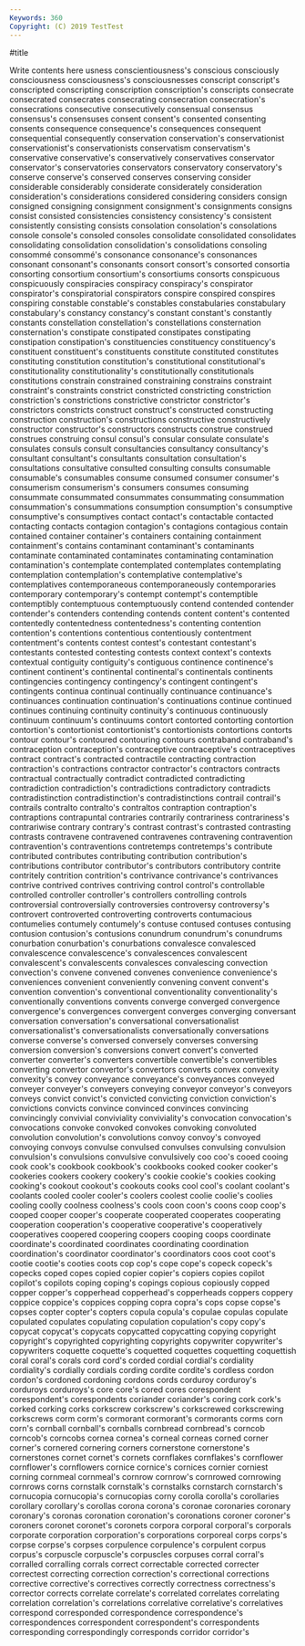 ```yaml
---
Keywords: 360
Copyright: (C) 2019 TestTest
---
```


#title

Write contents here
usness conscientiousness's
conscious consciously consciousness consciousness's consciousnesses conscript conscript's conscripted conscripting conscription
conscription's conscripts consecrate consecrated consecrates consecrating consecration consecration's consecrations consecutive
consecutively consensual consensus consensus's consensuses consent consent's consented consenting consents
consequence consequence's consequences consequent consequential consequently conservation conservation's conservationist conservationist's
conservationists conservatism conservatism's conservative conservative's conservatively conservatives conservator conservator's conservatories
conservators conservatory conservatory's conserve conserve's conserved conserves conserving consider considerable
considerably considerate considerately consideration consideration's considerations considered considering considers consign
consigned consigning consignment consignment's consignments consigns consist consisted consistencies consistency
consistency's consistent consistently consisting consists consolation consolation's consolations console console's
consoled consoles consolidate consolidated consolidates consolidating consolidation consolidation's consolidations consoling
consommé consommé's consonance consonance's consonances consonant consonant's consonants consort consort's
consorted consortia consorting consortium consortium's consortiums consorts conspicuous conspicuously conspiracies
conspiracy conspiracy's conspirator conspirator's conspiratorial conspirators conspire conspired conspires conspiring
constable constable's constables constabularies constabulary constabulary's constancy constancy's constant constant's
constantly constants constellation constellation's constellations consternation consternation's constipate constipated constipates
constipating constipation constipation's constituencies constituency constituency's constituent constituent's constituents constitute
constituted constitutes constituting constitution constitution's constitutional constitutional's constitutionality constitutionality's constitutionally
constitutionals constitutions constrain constrained constraining constrains constraint constraint's constraints constrict
constricted constricting constriction constriction's constrictions constrictive constrictor constrictor's constrictors constricts
construct construct's constructed constructing construction construction's constructions constructive constructively constructor
constructor's constructors constructs construe construed construes construing consul consul's consular
consulate consulate's consulates consuls consult consultancies consultancy consultancy's consultant consultant's
consultants consultation consultation's consultations consultative consulted consulting consults consumable consumable's
consumables consume consumed consumer consumer's consumerism consumerism's consumers consumes consuming
consummate consummated consummates consummating consummation consummation's consummations consumption consumption's consumptive
consumptive's consumptives contact contact's contactable contacted contacting contacts contagion contagion's
contagions contagious contain contained container container's containers containing containment containment's
contains contaminant contaminant's contaminants contaminate contaminated contaminates contaminating contamination contamination's
contemplate contemplated contemplates contemplating contemplation contemplation's contemplative contemplative's contemplatives contemporaneous
contemporaneously contemporaries contemporary contemporary's contempt contempt's contemptible contemptibly contemptuous contemptuously
contend contended contender contender's contenders contending contends content content's contented
contentedly contentedness contentedness's contenting contention contention's contentions contentious contentiously contentment
contentment's contents contest contest's contestant contestant's contestants contested contesting contests
context context's contexts contextual contiguity contiguity's contiguous continence continence's continent
continent's continental continental's continentals continents contingencies contingency contingency's contingent contingent's
contingents continua continual continually continuance continuance's continuances continuation continuation's continuations
continue continued continues continuing continuity continuity's continuous continuously continuum continuum's
continuums contort contorted contorting contortion contortion's contortionist contortionist's contortionists contortions
contorts contour contour's contoured contouring contours contraband contraband's contraception contraception's
contraceptive contraceptive's contraceptives contract contract's contracted contractile contracting contraction contraction's
contractions contractor contractor's contractors contracts contractual contractually contradict contradicted contradicting
contradiction contradiction's contradictions contradictory contradicts contradistinction contradistinction's contradistinctions contrail contrail's
contrails contralto contralto's contraltos contraption contraption's contraptions contrapuntal contraries contrarily
contrariness contrariness's contrariwise contrary contrary's contrast contrast's contrasted contrasting contrasts
contravene contravened contravenes contravening contravention contravention's contraventions contretemps contretemps's contribute
contributed contributes contributing contribution contribution's contributions contributor contributor's contributors contributory
contrite contritely contrition contrition's contrivance contrivance's contrivances contrive contrived contrives
contriving control control's controllable controlled controller controller's controllers controlling controls
controversial controversially controversies controversy controversy's controvert controverted controverting controverts contumacious
contumelies contumely contumely's contuse contused contuses contusing contusion contusion's contusions
conundrum conundrum's conundrums conurbation conurbation's conurbations convalesce convalesced convalescence convalescence's
convalescences convalescent convalescent's convalescents convalesces convalescing convection convection's convene convened
convenes convenience convenience's conveniences convenient conveniently convening convent convent's convention
convention's conventional conventionality conventionality's conventionally conventions convents converge converged convergence
convergence's convergences convergent converges converging conversant conversation conversation's conversational conversationalist
conversationalist's conversationalists conversationally conversations converse converse's conversed conversely converses conversing
conversion conversion's conversions convert convert's converted converter converter's converters convertible
convertible's convertibles converting convertor convertor's convertors converts convex convexity convexity's
convey conveyance conveyance's conveyances conveyed conveyer conveyer's conveyers conveying conveyor
conveyor's conveyors conveys convict convict's convicted convicting conviction conviction's convictions
convicts convince convinced convinces convincing convincingly convivial conviviality conviviality's convocation
convocation's convocations convoke convoked convokes convoking convoluted convolution convolution's convolutions
convoy convoy's convoyed convoying convoys convulse convulsed convulses convulsing convulsion
convulsion's convulsions convulsive convulsively coo coo's cooed cooing cook cook's
cookbook cookbook's cookbooks cooked cooker cooker's cookeries cookers cookery cookery's
cookie cookie's cookies cooking cooking's cookout cookout's cookouts cooks cool
cool's coolant coolant's coolants cooled cooler cooler's coolers coolest coolie
coolie's coolies cooling coolly coolness coolness's cools coon coon's coons
coop coop's cooped cooper cooper's cooperate cooperated cooperates cooperating cooperation
cooperation's cooperative cooperative's cooperatively cooperatives coopered coopering coopers cooping coops
coordinate coordinate's coordinated coordinates coordinating coordination coordination's coordinator coordinator's coordinators
coos coot coot's cootie cootie's cooties coots cop cop's cope
cope's copeck copeck's copecks coped copes copied copier copier's copiers
copies copilot copilot's copilots coping coping's copings copious copiously copped
copper copper's copperhead copperhead's copperheads coppers coppery coppice coppice's coppices
copping copra copra's cops copse copse's copses copter copter's copters
copula copula's copulae copulas copulate copulated copulates copulating copulation copulation's
copy copy's copycat copycat's copycats copycatted copycatting copying copyright copyright's
copyrighted copyrighting copyrights copywriter copywriter's copywriters coquette coquette's coquetted coquettes
coquetting coquettish coral coral's corals cord cord's corded cordial cordial's
cordiality cordiality's cordially cordials cording cordite cordite's cordless cordon cordon's
cordoned cordoning cordons cords corduroy corduroy's corduroys corduroys's core core's
cored cores corespondent corespondent's corespondents coriander coriander's coring cork cork's
corked corking corks corkscrew corkscrew's corkscrewed corkscrewing corkscrews corm corm's
cormorant cormorant's cormorants corms corn corn's cornball cornball's cornballs cornbread
cornbread's corncob corncob's corncobs cornea cornea's corneal corneas corned corner
corner's cornered cornering corners cornerstone cornerstone's cornerstones cornet cornet's cornets
cornflakes cornflakes's cornflower cornflower's cornflowers cornice cornice's cornices cornier corniest
corning cornmeal cornmeal's cornrow cornrow's cornrowed cornrowing cornrows corns cornstalk
cornstalk's cornstalks cornstarch cornstarch's cornucopia cornucopia's cornucopias corny corolla corolla's
corollaries corollary corollary's corollas corona corona's coronae coronaries coronary coronary's
coronas coronation coronation's coronations coroner coroner's coroners coronet coronet's coronets
corpora corporal corporal's corporals corporate corporation corporation's corporations corporeal corps
corps's corpse corpse's corpses corpulence corpulence's corpulent corpus corpus's corpuscle
corpuscle's corpuscles corpuses corral corral's corralled corralling corrals correct correctable
corrected correcter correctest correcting correction correction's correctional corrections corrective corrective's
correctives correctly correctness correctness's corrector corrects correlate correlate's correlated correlates
correlating correlation correlation's correlations correlative correlative's correlatives correspond corresponded correspondence
correspondence's correspondences correspondent correspondent's correspondents corresponding correspondingly corresponds corridor corridor's
